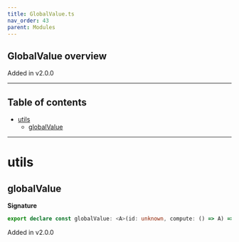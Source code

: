 ```yaml
---
title: GlobalValue.ts
nav_order: 43
parent: Modules
---
```


## GlobalValue overview

Added in v2.0.0

---

<h2 class="text-delta">Table of contents</h2>

- [utils](#utils)
  - [globalValue](#globalvalue)

---

# utils

## globalValue

**Signature**

```ts
export declare const globalValue: <A>(id: unknown, compute: () => A) => A
```

Added in v2.0.0
